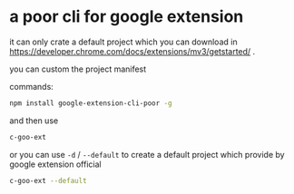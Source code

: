 # a poor cli for google extension
it can only crate a default project which you can download in https://developer.chrome.com/docs/extensions/mv3/getstarted/ .

you can custom the project manifest

commands:
```bash
npm install google-extension-cli-poor -g
```

and then use
```bash
c-goo-ext
```

or you can use `-d` / `--default` to create a default project which provide by google extension official
```bash
c-goo-ext --default
```
